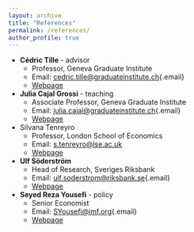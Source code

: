 ```yaml
---
layout: archive
title: "References"
permalink: /references/
author_profile: true
---
```


-   **Cédric Tille** - advisor
    -   Professor, Geneva Graduate Institute
    -   Email: [cedric.tille\@graduateinstitute.ch](mailto:cedric.tille@graduateinstitute.ch){.email}
    -   [Webpage](https://sites.google.com/site/cedrictilleheid/)
-   **Julia Cajal Grossi** - teaching
    -   Associate Professor, Geneva Graduate Institute
    -   Email: [julia.cajal\@graduateinstitute.ch](mailto:julia.cajal@graduateinstitute.ch){.email}
    -   [Webpage](https://www.juliacajalgrossi.com/)
-   Silvana Tenreyro
    -   Professor, London School of Economics
    -   Email: [s.tenreyro\@lse.ac.uk](s.tenreyro@lse.ac.uk)
    -   [Webpage](https://personal.lse.ac.uk/tenreyro/)
-   **Ulf Söderström**
    -   Head of Research, Sveriges Riksbank
    -   Email: [ulf.soderstrom\@riksbank.se](mailto:ulf.soderstrom@riksbank.se){.email}
    -   [Webpage](https://sites.google.com/site/ulfcsoderstrom/)
-   **Seyed Reza Yousefi** - policy
    -   Senior Economist
    -   Email: [SYousefi\@imf.org](mailto:SYousefi@imf.org){.email}
    -   [Webpage](https://www.sryousefi.com/)
